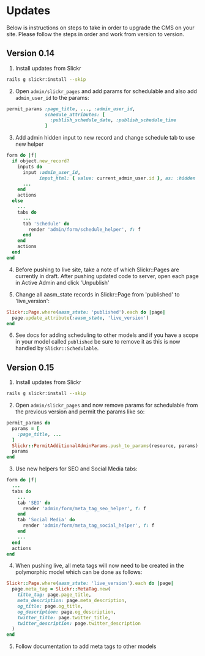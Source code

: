 # Updates

Below is instructions on steps to take in order to upgrade the CMS on your
site. Please follow the steps in order and work from version to version.

## Version 0.14

1. Install updates from Slickr

```bash
rails g slickr:install --skip
```

2. Open ```admin/slickr_pages``` and add params for schedulable and also
add ```admin_user_id``` to the params:

```ruby
permit_params :page_title, ..., :admin_user_id,
              schedule_attributes: [
                :publish_schedule_date, :publish_schedule_time
              ]
```

3. Add admin hidden input to new record and change schedule tab to use
new helper

```ruby
form do |f|
  if object.new_record?
    inputs do
      input :admin_user_id,
            input_html: { value: current_admin_user.id }, as: :hidden
      ...
    end
    actions
  else
    ...
    tabs do
      ...
      tab 'Schedule' do
        render 'admin/form/schedule_helper', f: f
      end
    end
    actions
  end
end
```

4. Before pushing to live site, take a note of which Slickr::Pages are currently
in draft. After pushing updated code to server, open each page in Active Admin
and click 'Unpublish'

5. Change all aasm_state records in Slickr::Page from 'published'
to 'live_version':

```ruby
Slickr::Page.where(aasm_state: 'published').each do |page|
  page.update_attribute(:aasm_state, 'live_version')
end
```

6. See docs for adding scheduling to other models and if you have a scope in
your model called ```published``` be sure to remove it as this is now handled
by ```Slickr::Schedulable```.

## Version 0.15

1. Install updates from Slickr

```bash
rails g slickr:install --skip
```

2. Open ```admin/slickr_pages``` and now remove params for schedulable from
the previous version and permit the params like so:

```ruby
permit_params do
  params = [
    :page_title, ...
  ]
  Slickr::PermitAdditionalAdminParams.push_to_params(resource, params)
  params
end
```

3. Use new helpers for SEO and Social Media tabs:

```ruby
form do |f|
  ...
  tabs do
    ...
    tab 'SEO' do
      render 'admin/form/meta_tag_seo_helper', f: f
    end
    tab 'Social Media' do
      render 'admin/form/meta_tag_social_helper', f: f
    end
    ...
  end
  actions
end
```

4. When pushing live, all meta tags will now need to be created in the
polymorphic model which can be done as follows:

```ruby
Slickr::Page.where(aasm_state: 'live_version').each do |page|
  page.meta_tag = Slickr::MetaTag.new(
    title_tag: page.page_title,
    meta_description: page.meta_description,
    og_title: page.og_title,
    og_description: page.og_description,
    twitter_title: page.twitter_title,
    twitter_description: page.twitter_description
  )
end
```

5. Follow documentation to add meta tags to other models
